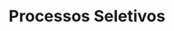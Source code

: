 ---
title: "Processos Seletivos"
layout: "processos"  # Usará o template "layouts/processos/list.html"
---